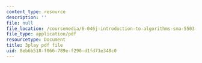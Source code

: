 ```yaml
---
content_type: resource
description: ''
file: null
file_location: /coursemedia/6-046j-introduction-to-algorithms-sma-5503-fall-2005/8eb6b518f066789ef290d1fd71e348c0_kBwUoWpeH_Q.pdf
file_type: application/pdf
resourcetype: Document
title: 3play pdf file
uid: 8eb6b518-f066-789e-f290-d1fd71e348c0
---
```

